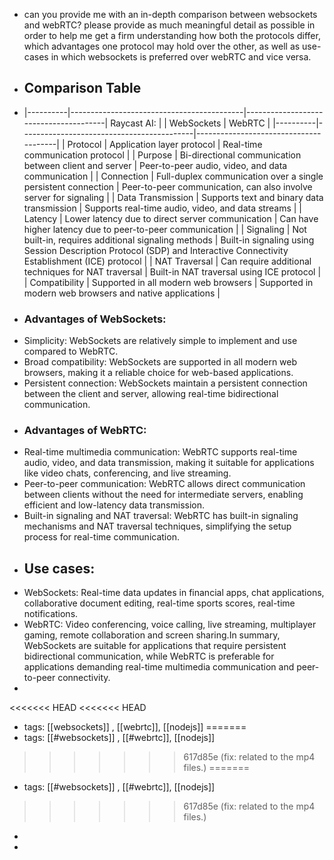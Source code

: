 - can you provide me with an in-depth comparison between websockets and webRTC? please provide as much meaningful detail as possible in order to help me get a firm understanding how both the protocols differ, which advantages one protocol may hold over the other, as well as use-cases in which websockets is preferred over webRTC and vice versa.
- ## Comparison Table
- |----------|-------------------------------------------|---------------------------------------|
  Raycast AI: |          | WebSockets                                   | WebRTC                                         |
  |----------|-------------------------------------------|---------------------------------------|
  | Protocol | Application layer protocol                   | Real-time communication protocol                   |
  | Purpose  | Bi-directional communication between client and server   | Peer-to-peer audio, video, and data communication                     |
  | Connection | Full-duplex communication over a single persistent connection | Peer-to-peer communication, can also involve server for signaling |
  | Data Transmission | Supports text and binary data transmission        | Supports real-time audio, video, and data streams                         |
  | Latency  | Lower latency due to direct server communication     | Can have higher latency due to peer-to-peer communication                   |
  | Signaling | Not built-in, requires additional signaling methods | Built-in signaling using Session Description Protocol (SDP) and Interactive Connectivity Establishment (ICE) protocol |
  | NAT Traversal | Can require additional techniques for NAT traversal | Built-in NAT traversal using ICE protocol |
  | Compatibility | Supported in all modern web browsers           | Supported in modern web browsers and native applications                   |
- ### Advantages of WebSockets:
- Simplicity: WebSockets are relatively simple to implement and use compared to WebRTC.
- Broad compatibility: WebSockets are supported in all modern web browsers, making it a reliable choice for web-based applications.
- Persistent connection: WebSockets maintain a persistent connection between the client and server, allowing real-time bidirectional communication.
- ### Advantages of WebRTC:
- Real-time multimedia communication: WebRTC supports real-time audio, video, and data transmission, making it suitable for applications like video chats, conferencing, and live streaming.
- Peer-to-peer communication: WebRTC allows direct communication between clients without the need for intermediate servers, enabling efficient and low-latency data transmission.
- Built-in signaling and NAT traversal: WebRTC has built-in signaling mechanisms and NAT traversal techniques, simplifying the setup process for real-time communication.
- ## Use cases:
- WebSockets: Real-time data updates in financial apps, chat applications, collaborative document editing, real-time sports scores, real-time notifications.
- WebRTC: Video conferencing, voice calling, live streaming, multiplayer gaming, remote collaboration and screen sharing.In summary, WebSockets are suitable for applications that require persistent bidirectional communication, while WebRTC is preferable for applications demanding real-time multimedia communication and peer-to-peer connectivity.
-
<<<<<<< HEAD
<<<<<<< HEAD
- tags: [[websockets]] , [[webrtc]],  [[nodejs]]
=======
- tags: [[#websockets]] , [[#webrtc]],  [[nodejs]]
>>>>>>> 617d85e (fix: related to the mp4 files.)
=======
- tags: [[#websockets]] , [[#webrtc]],  [[nodejs]]
>>>>>>> 617d85e (fix: related to the mp4 files.)
-
-